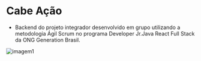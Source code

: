 # Cabe Ação

- Backend do projeto integrador desenvolvido em grupo utilizando a metodologia Ágil Scrum no programa Developer Jr.Java React Full Stack da ONG Generation Brasil.

![imagem1](https://i.imgur.com/IcLtFqS.png)
